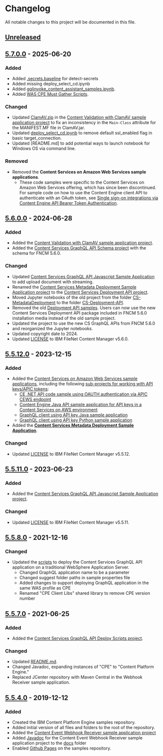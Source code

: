 # Changelog

All notable changes to this project will be documented in this file.

## [Unreleased]


## [5.7.0.0] - 2025-06-20

### Added
- Added [.secrets.baseline](.secrets.baseline) for detect-secrets
- Added missing deploy_select_cd.ipynb
- Added [gqlinvoke_content_assistant_samples.ipynb](CS-Deployment-API/gqlinvoke_content_assistant_samples.ipynb).
- Added [WAS CPE Must Gather Scripts](MustGather).

### Changed
- Updated [ClamAV.zip](ClamAVContentValidator/files/ClamAV.zip) in the [Content Validation with ClamAV sample application project](ClamAVContentValidator) to fix an inconsistency in the `Main-Class` attribute for the MANIFEST.MF file in ClamAV.jar.
- Updated [deploy_select_cd.ipynb](CS-Deployment-API/deploy_select_cd.ipynb) to remove default ssl_enabled flag in basic target_connection.
- Updated [README.md] to add potential ways to launch notebook for Windows OS via command line.

### Removed
- Removed the **Content Services on Amazon Web Services sample applications**.
  - These code samples were specific to the Content Services on Amazon Web Services offering, which has since been discontinued. For sample code on how to use the Content Engine client API to authenticate with an OAuth token, see [Single sign-on integrations via Content Engine API Bearer Token Authentication](https://www.ibm.com/docs/en/filenet-p8-platform/5.6.0?topic=authentication-single-sign-integrations-via-content-engine-api-bearer-token).


## [5.6.0.0] - 2024-06-28

### Added
- Added the [Content Validation with ClamAV sample application project](ClamAVContentValidator).
- Added the [Content Services GraphQL API Schema project](CS-GraphQL-Schema) with the schema for FNCM 5.6.0.

### Changed
- Updated [Content Services GraphQL API Javascript Sample Application](CS-GraphQL-javascript-samples) to add upload document with streaming.
- Renamed the [Content Services Metadata Deployment Sample Application project](CS-MetadataDeployment) to the [Content Services Deployment API project](CS-Deployment-API).
- Moved Jupyter notebooks of the old project from the folder [CS-MetadataDeployment](CS-MetadataDeployment) to the folder [CS-Deployment-API](CS-Deployment-API).
- Removed the old [Deployment API samples](CS-MetadataDeployment). Users can now use the new Content Services Deployment API package included in FNCM 5.6.0 installation media instead of the old sample project.
- Updated the project to use the new CS GraphQL APIs from FNCM 5.6.0 and reorganized the Jupyter notebooks.
- Updated copyright date to 2024.
- Updated [LICENSE](LICENSE) to IBM FileNet Content Manager v5.6.0.


## [5.5.12.0] - 2023-12-15

### Added
- Added the [Content Services on Amazon Web Services sample applications](CSAWS), including the
  following [sub-projects for working with API keys/APIC tokens](CSAWS/API-key):
  - [CE .NET API code sample using OAUTH authentication via APIC CEWS endpoint](CSAWS/API-key/CE-dotNET-API-key)
  - [Content Engine Java API sample application for API keys in a Content Services on AWS environment](CSAWS/API-key/cejavaapikey)
  - [GraphQL client using API key Java sample application](CSAWS/API-key/CS-GraphQL-API-key-Java)
  - [GraphQL client using API key Python sample application](CSAWS/API-key/CS-GraphQL-API-key-Python)
- Added the [**Content Services Metadata Deployment Sample Application**](CS-MetadataDeployment).

### Changed
- Updated [LICENSE](LICENSE) to IBM FileNet Content Manager v5.5.12.


## [5.5.11.0] - 2023-06-23

### Added
- Added the [Content Services GraphQL API Javascript Sample Application project](CS-GraphQL-javascript-samples).

### Changed
- Updated [LICENSE](LICENSE) to IBM FileNet Content Manager v5.5.11.


## [5.5.8.0] - 2021-12-16

### Changed
- Updated the [scripts](CSGraphQLAPIDeployScripts) to deploy the Content Services GraphQL API
  application on a traditional WebSphere Application Server.
  - Changed GraphQL application name to be a parameter
  - Changed suggest folder paths in sample properties file
  - Added changes to support deploying GraphQL application in the same
    WAS profile as CPE
  - Renamed "CPE Client Libs" shared library to remove CPE version number


## [5.5.7.0] - 2021-06-25

### Added
- Added the [Content Services GraphQL API Deploy Scripts project](CSGraphQLAPIDeployScripts).

### Changed
- Updated [README.md](ContentEventWebhookReceiver/README.md).
- Changed Javadoc, expanding instances of "CPE" to "Content Platform Engine."
- Replaced JCenter repository with Maven Central in the Webhook Receiver sample application.


## [5.5.4.0] - 2019-12-12

### Added
- Created the IBM Content Platform Engine samples repository.
- Added initial version of all files and folders to the root of the repository.
- Added the [Content Event Webhook Receiver sample application project](ContentEventWebhookReceiver)
- Added [Javadoc](https://ibm-ecm.github.io/ibm-content-platform-engine-samples/ContentEventWebhookReceiver/) for the Content Event Webhook Receiver sample application project to the [docs](docs) folder
- Enabled [Github Pages](https://pages.github.com/) on the samples repository.

[unreleased]: https://github.com/ibm-ecm/ibm-content-platform-engine-samples/compare/v5.7.0.0...HEAD
[5.7.0.0]: https://github.com/ibm-ecm/ibm-content-platform-engine-samples/releases/tag/v5.7.0.0
[5.6.0.0]: https://github.com/ibm-ecm/ibm-content-platform-engine-samples/releases/tag/v5.6.0.0
[5.5.12.0]: https://github.com/ibm-ecm/ibm-content-platform-engine-samples/releases/tag/v5.5.12.0
[5.5.11.0]: https://github.com/ibm-ecm/ibm-content-platform-engine-samples/releases/tag/v5.5.11.0
[5.5.8.0]: https://github.com/ibm-ecm/ibm-content-platform-engine-samples/releases/tag/v5.5.8.0
[5.5.7.0]: https://github.com/ibm-ecm/ibm-content-platform-engine-samples/releases/tag/v5.5.7.0
[5.5.4.0]: https://github.com/ibm-ecm/ibm-content-platform-engine-samples/releases/tag/v5.5.4.0
